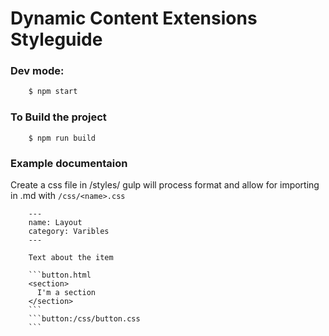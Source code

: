 # Dynamic Content Extensions Styleguide

### Dev mode:

```bash
    $ npm start
```

### To Build the project

```
    $ npm run build
```

### Example documentaion

Create a css file in /styles/ gulp will process format and allow for importing in .md with `/css/<name>.css`

```
    ---
    name: Layout
    category: Varibles
    ---

    Text about the item

    ```button.html
    <section>
      I'm a section
    </section>
    ```
    ```button:/css/button.css
    ```
```
